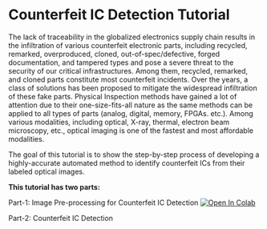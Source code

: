 # Counterfeit IC Detection Tutorial
The lack of traceability in the globalized electronics supply chain results in the infiltration of various counterfeit electronic parts, including recycled, remarked, overproduced, cloned, out-of-spec/defective, forged documentation, and tampered types and pose a severe threat to the security of our critical infrastructures. Among them, recycled, remarked, and cloned parts constitute most counterfeit incidents. Over the years, a class of solutions has been proposed to mitigate the widespread infiltration of these fake parts. Physical Inspection methods have gained a lot of attention due to their one-size-fits-all nature as the same methods can be applied to all types of parts (analog, digital, memory, FPGAs. etc.). Among various modalities, including optical, X-ray, thermal, electron beam microscopy, etc., optical imaging is one of the fastest and most affordable modalities.

The goal of this tutorial is to show the step-by-step process of developing a highly-accurate automated method to identify counterfeit ICs from their labeled optical images.

**This tutorial has two parts:**

Part-1: Image Pre-processing for Counterfeit IC Detection <a href="https://colab.research.google.com/github/shajibghosh/counterfeit-ic-detection-tutorial/colabtools/blob/main/image_preprocessing_counterfeit_detection.ipynb">
  <img src="https://colab.research.google.com/assets/colab-badge.svg" alt="Open In Colab"/>
</a>

Part-2: Counterfeit IC Detection 
